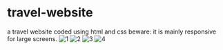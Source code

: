 # travel-website
a travel website coded using html and css
beware: it is mainly responsive for large screens.
![1](https://user-images.githubusercontent.com/104065189/173425812-e88d4919-274e-4d30-9682-a94b115b4be4.PNG)
![2](https://user-images.githubusercontent.com/104065189/173425842-41909761-dab5-4745-86b7-226078d8943f.PNG)
![3](https://user-images.githubusercontent.com/104065189/173425856-3abf6d33-ce86-45c6-bc2b-67d3d1a0acb5.PNG)
![4](https://user-images.githubusercontent.com/104065189/173425875-90336007-d7c9-4ebc-bf06-01516f7ff3af.PNG)
